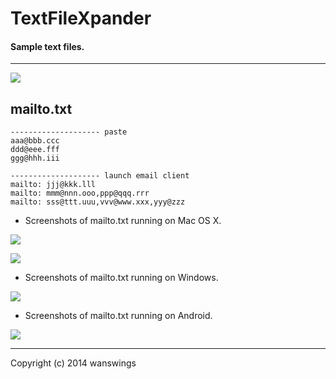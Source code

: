 TextFileXpander
====================
#### Sample text files.
*****
![](https://raw.github.com/wanswings/TextFileXpanderData/master/simple/screenshots/icon64x64.png)

mailto.txt
--------------------
```
-------------------- paste
aaa@bbb.ccc
ddd@eee.fff
ggg@hhh.iii

-------------------- launch email client
mailto: jjj@kkk.lll
mailto: mmm@nnn.ooo,ppp@qqq.rrr
mailto: sss@ttt.uuu,vvv@www.xxx,yyy@zzz
```

* Screenshots of mailto.txt running on Mac OS X.

![](https://raw.github.com/wanswings/TextFileXpanderData/master/mailto/screenshots/screenshotM1.png)

![](https://raw.github.com/wanswings/TextFileXpanderData/master/mailto/screenshots/screenshotM2.png)

* Screenshots of mailto.txt running on Windows.

![](https://raw.github.com/wanswings/TextFileXpanderData/master/mailto/screenshots/screenshotW1.png)

* Screenshots of mailto.txt running on Android.

![](https://raw.github.com/wanswings/TextFileXpanderData/master/mailto/screenshots/screenshotA1.png)

*****
Copyright (c) 2014 wanswings
